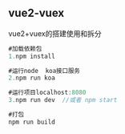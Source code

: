 
## vue2-vuex
vue2+vuex的搭建使用和拆分

```java
#加载依赖包
1.npm install

#运行node  koa接口服务
2.npm run koa

#运行项目localhost:8080
3.npm run dev  //或者 npm start

#打包
npm run build
```
